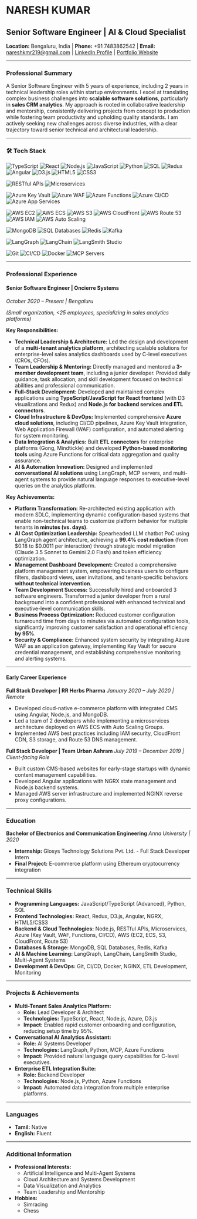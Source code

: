 # NARESH KUMAR

## Senior Software Engineer | AI & Cloud Specialist

**Location:** Bengaluru, India | **Phone:** +91 7483862542 | **Email:** nareshkmr219@gmail.com | [LinkedIn Profile](https://www.linkedin.com/in/nareshkmr219) | [Portfolio Website](https://me.naresh-kumar.ink)

---

### Professional Summary

A Senior Software Engineer with 5 years of experience, including 2 years in technical leadership roles within startup environments. I excel at translating complex business challenges into **scalable software solutions**, particularly in **sales CRM analytics**. My approach is rooted in collaborative leadership and mentorship, consistently delivering projects from concept to production while fostering team productivity and upholding quality standards. I am actively seeking new challenges across diverse industries, with a clear trajectory toward senior technical and architectural leadership.

---
### 🛠 Tech Stack

![TypeScript](https://img.shields.io/badge/-TypeScript-3178C6?style=flat-square&logo=typescript&logoColor=white)
![React](https://img.shields.io/badge/-React-61DAFB?style=flat-square&logo=react&logoColor=black)
![Node.js](https://img.shields.io/badge/-Node.js-339933?style=flat-square&logo=node.js&logoColor=white)
![JavaScript](https://img.shields.io/badge/-JavaScript-F7DF1E?style=flat-square&logo=javascript&logoColor=black)
![Python](https://img.shields.io/badge/-Python-3776AB?style=flat-square&logo=python&logoColor=white)
![SQL](https://img.shields.io/badge/-SQL-4479A1?style=flat-square&logo=postgresql&logoColor=white)
![Redux](https://img.shields.io/badge/-Redux-764ABC?style=flat-square&logo=redux&logoColor=white)
![Angular](https://img.shields.io/badge/-Angular-DD0031?style=flat-square&logo=angular&logoColor=white)
![D3.js](https://img.shields.io/badge/-D3.js-F9A03C?style=flat-square&logo=d3.js&logoColor=white)
![HTML5](https://img.shields.io/badge/-HTML5-E34F26?style=flat-square&logo=html5&logoColor=white)
![CSS3](https://img.shields.io/badge/-CSS3-1572B6?style=flat-square&logo=css3&logoColor=white)


![RESTful APIs](https://img.shields.io/badge/-RESTful%20APIs-02569B?style=flat-square&logo=fastapi&logoColor=white)
![Microservices](https://img.shields.io/badge/-Microservices-1E90FF?style=flat-square&logo=microgenetics&logoColor=white)


![Azure Key Vault](https://img.shields.io/badge/-Azure%20Key%20Vault-0078D4?style=flat-square&logo=microsoft-azure&logoColor=white)
![Azure WAF](https://img.shields.io/badge/-Azure%20WAF-0078D4?style=flat-square&logo=microsoft-azure&logoColor=white)
![Azure Functions](https://img.shields.io/badge/-Azure%20Functions-0078D4?style=flat-square&logo=azure-functions&logoColor=white)
![Azure CI/CD](https://img.shields.io/badge/-Azure%20CI/CD-0078D4?style=flat-square&logo=azure-devops&logoColor=white)
![Azure App Services](https://img.shields.io/badge/-Azure%20App%20Services-0078D4?style=flat-square&logo=windows&logoColor=white)


![AWS EC2](https://img.shields.io/badge/-AWS%20EC2-FF9900?style=flat-square&logo=amazon-ec2&logoColor=white)
![AWS ECS](https://img.shields.io/badge/-AWS%20ECS-FF9900?style=flat-square&logo=amazon-ecs&logoColor=white)
![AWS S3](https://img.shields.io/badge/-AWS%20S3-569A31?style=flat-square&logo=amazon-s3&logoColor=white)
![AWS CloudFront](https://img.shields.io/badge/-AWS%20CloudFront-FF9900?style=flat-square&logo=amazon-cloudwatch&logoColor=white)
![AWS Route 53](https://img.shields.io/badge/-AWS%20Route%2053-FF9900?style=flat-square&logo=amazon-route53&logoColor=white)
![AWS IAM](https://img.shields.io/badge/-AWS%20IAM-FF9900?style=flat-square&logo=amazon-iam&logoColor=white)
![AWS Auto Scaling](https://img.shields.io/badge/-AWS%20Auto%20Scaling-FF9900?style=flat-square&logo=amazon-aws&logoColor=white)

![MongoDB](https://img.shields.io/badge/-MongoDB-47A248?style=flat-square&logo=mongodb&logoColor=white)
![SQL Databases](https://img.shields.io/badge/-SQL%20Databases-336791?style=flat-square&logo=postgresql&logoColor=white)
![Redis](https://img.shields.io/badge/-Redis-DC382D?style=flat-square&logo=redis&logoColor=white)
![Kafka](https://img.shields.io/badge/-Kafka-231F20?style=flat-square&logo=apache-kafka&logoColor=white)

![LangGraph](https://img.shields.io/badge/-LangGraph-1C3C3C?style=flat-square&logo=python&logoColor=white)
![LangChain](https://img.shields.io/badge/-LangChain-1C3C3C?style=flat-square&logo=chainlink&logoColor=white)
![LangSmith Studio](https://img.shields.io/badge/-LangSmith%20Studio-000000?style=flat-square&logo=databricks&logoColor=white)

![Git](https://img.shields.io/badge/-Git-F05032?style=flat-square&logo=git&logoColor=white)
![CI/CD](https://img.shields.io/badge/-CI/CD-2088FF?style=flat-square&logo=github-actions&logoColor=white)
![Docker](https://img.shields.io/badge/-Docker-2496ED?style=flat-square&logo=docker&logoColor=white)
![MCP Servers](https://img.shields.io/badge/-MCP%20Servers-4A90E2?style=flat-square&logo=server&logoColor=white)

---
### Professional Experience

#### Senior Software Engineer | Oncierre Systems
_October 2020 – Present | Bengaluru_

*(Small organization, <25 employees, specializing in sales analytics platforms)*

**Key Responsibilities:**

* **Technical Leadership & Architecture:** Led the design and development of a **multi-tenant analytics platform**, architecting scalable solutions for enterprise-level sales analytics dashboards used by C-level executives (CROs, CFOs).
* **Team Leadership & Mentoring:** Directly managed and mentored a **3-member development team**, including a junior developer. Provided daily guidance, task allocation, and skill development focused on technical abilities and professional communication.
* **Full-Stack Development:** Developed and maintained complex applications using **TypeScript/JavaScript for React frontend** (with D3 visualizations and Redux) and **Node.js for backend services and ETL connectors**.
* **Cloud Infrastructure & DevOps:** Implemented comprehensive **Azure cloud solutions**, including CI/CD pipelines, Azure Key Vault integration, Web Application Firewall (WAF) configuration, and automated alerting for system monitoring.
* **Data Integration & Analytics:** Built **ETL connectors** for enterprise platforms (Gong, Mindtickle) and developed **Python-based monitoring tools** using Azure Functions for critical data aggregation and quality assurance.
* **AI & Automation Innovation:** Designed and implemented **conversational AI solutions** using LangGraph, MCP servers, and multi-agent systems to provide natural language responses to executive-level queries on the analytics platform.

**Key Achievements:**

* **Platform Transformation:** Re-architected existing application with modern SDLC, implementing dynamic configuration-based systems that enable non-technical teams to customize platform behavior for multiple tenants **in minutes (vs. days)**.
* **AI Cost Optimization Leadership:** Spearheaded LLM chatbot PoC using LangGraph agent architecture, achieving a **99.4% cost reduction** (from $0.18 to $0.0011 per interaction) through strategic model migration (Claude 3.5 Sonnet to Gemini 2.0 Flash) and token efficiency optimization.
* **Management Dashboard Development:** Created a comprehensive platform management system, empowering business users to configure filters, dashboard views, user invitations, and tenant-specific behaviors **without technical intervention**.
* **Team Development Success:** Successfully hired and onboarded 3 software engineers. Transformed a junior developer from a rural background into a confident professional with enhanced technical and executive-level communication skills.
* **Business Process Optimization:** Reduced customer configuration turnaround time from days to minutes via automated configuration tools, significantly improving customer satisfaction and operational efficiency **by 95%**.
* **Security & Compliance:** Enhanced system security by integrating Azure WAF as an application gateway, implementing Key Vault for secure credential management, and establishing comprehensive monitoring and alerting systems.

---

#### Early Career Experience

**Full Stack Developer | RR Herbs Pharma**
_January 2020 – July 2020 | Remote_

* Developed cloud-native e-commerce platform with integrated CMS using Angular, Node.js, and MongoDB.
* Led a team of 2 developers while implementing a microservices architecture deployed on AWS ECS with Auto Scaling Groups.
* Implemented AWS best practices including IAM security, CloudFront CDN, S3 storage, and Route 53 DNS management.

**Full Stack Developer | Team Urban Ashram**
_July 2019 – December 2019 | Client-facing Role_

* Built custom CMS-based websites for early-stage startups with dynamic content management capabilities.
* Developed Angular applications with NGRX state management and Node.js backend systems.
* Managed AWS server infrastructure and implemented NGINX reverse proxy configurations.

---

### Education

**Bachelor of Electronics and Communication Engineering**
_Anna University | 2020_

* **Internship:** Glosys Technology Solutions Pvt. Ltd. - Full Stack Developer Intern
* **Final Project:** E-commerce platform using Ethereum cryptocurrency integration

---

### Technical Skills

* **Programming Languages:** JavaScript/TypeScript (Advanced), Python, SQL
* **Frontend Technologies:** React, Redux, D3.js, Angular, NGRX, HTML5/CSS3
* **Backend & Cloud Technologies:** Node.js, RESTful APIs, Microservices, Azure (Key Vault, WAF, Functions, CI/CD), AWS (EC2, ECS, S3, CloudFront, Route 53)
* **Databases & Storage:** MongoDB, SQL Databases, Redis, Kafka
* **AI & Machine Learning:** LangGraph, LangChain, LangSmith Studio, Multi-Agent Systems
* **Development & DevOps:** Git, CI/CD, Docker, NGINX, ETL Development, Monitoring

---

### Projects & Achievements

* **Multi-Tenant Sales Analytics Platform:**
    * **Role:** Lead Developer & Architect
    * **Technologies:** TypeScript, React, Node.js, Azure, D3.js
    * **Impact:** Enabled rapid customer onboarding and configuration, reducing setup time by 95%.
* **Conversational AI Analytics Assistant:**
    * **Role:** AI Systems Developer
    * **Technologies:** LangGraph, Python, MCP, Azure Functions
    * **Impact:** Provided natural language query capabilities for C-level executives.
* **Enterprise ETL Integration Suite:**
    * **Role:** Backend Developer
    * **Technologies:** Node.js, Python, Azure Functions
    * **Impact:** Automated data integration from multiple enterprise platforms.

---

### Languages

* **Tamil:** Native
* **English:** Fluent

---

### Additional Information

* **Professional Interests:**
    * Artificial Intelligence and Multi-Agent Systems
    * Cloud Architecture and Systems Development
    * Data Visualization and Analytics
    * Team Leadership and Mentorship
* **Hobbies:**
    * Simracing
    * Chess
